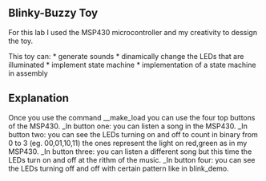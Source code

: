 ## Blinky-Buzzy Toy
For this lab I used the MSP430 microcontroller and my creativity to dessign
the toy.

This toy can:
     * generate sounds
     * dinamically change the LEDs that are illuminated
     * implement state machine
     * implementation of a state machine in assembly

## Explanation
Once you use the command __make_load you can use the four top buttons of the
MSP430.
	_In button one: you can listen a song in the MSP430.
	_In button two: you can see the LEDs turning on and off to count in binary
	from 0 to 3 (eg. 00,01,10,11) the ones represent the light on red,green as in
	my MSP430.
	_In button three: you can listen a different song but this time the LEDs turn
	on and off at the rithm of the music.
	_In button four: you can see the LEDs turning off and off with certain pattern
	like in blink_demo.
